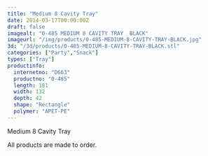 ```yaml
---
title: "Medium 8 Cavity Tray"
date: 2014-03-17T00:00:00Z
draft: false
imagealt: "0-485 MEDIUM 8 CAVITY TRAY  BLACK"
imageurl: "/img/products/0-485-MEDIUM-8-CAVITY-TRAY-BLACK.jpg"
3d: "/3d/products/0-485-MEDIUM-8-CAVITY-TRAY-BLACK.stl"
categories: ["Party","Snack"]
types: ["Tray"]
productinfo:
  internetno: "D663"
  productno: "0-485"
  length: 181
  width: 132
  depth: 42
  shape: "Rectangle"
  polymer: "APET-PE"
---
```

Medium 8 Cavity Tray

All products are made to order.
